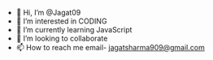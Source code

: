 - 👋 Hi, I’m @Jagat09
- 👀 I’m interested in CODING
- 🌱 I’m currently learning JavaScript
- 💞️ I’m looking to collaborate 
- 📫 How to reach me email- jagatsharma909@gmail.com

